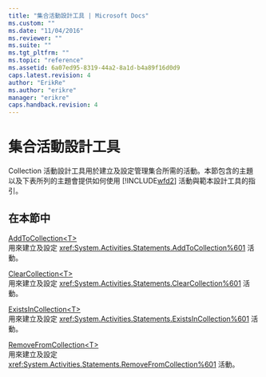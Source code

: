 ```yaml
---
title: "集合活動設計工具 | Microsoft Docs"
ms.custom: ""
ms.date: "11/04/2016"
ms.reviewer: ""
ms.suite: ""
ms.tgt_pltfrm: ""
ms.topic: "reference"
ms.assetid: 6a07ed95-8319-44a2-8a1d-b4a89f16d0d9
caps.latest.revision: 4
author: "ErikRe"
ms.author: "erikre"
manager: "erikre"
caps.handback.revision: 4
---
```

# 集合活動設計工具
Collection 活動設計工具用於建立及設定管理集合所需的活動。本節包含的主題以及下表所列的主題會提供如何使用 [!INCLUDE[wfd2](../workflow-designer/includes/wfd2_md.md)] 活動與範本設計工具的指引。  
  
## 在本節中  
 [AddToCollection\<T\>](../workflow-designer/addtocollection-t-activity-designer.md)  
 用來建立及設定 <xref:System.Activities.Statements.AddToCollection%601> 活動。  
  
 [ClearCollection\<T\>](../workflow-designer/clearcollection-t-activity-designer.md)  
 用來建立及設定 <xref:System.Activities.Statements.ClearCollection%601> 活動。  
  
 [ExistsInCollection\<T\>](../workflow-designer/existsincollection-t-activity-designer.md)  
 用來建立及設定 <xref:System.Activities.Statements.ExistsInCollection%601> 活動。  
  
 [RemoveFromCollection\<T\>](../workflow-designer/removefromcollection-t-activity-designer.md)  
 用來建立及設定 <xref:System.Activities.Statements.RemoveFromCollection%601> 活動。